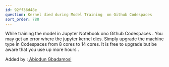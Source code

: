 ```yaml
---
id: 92ff36d48e
question: Kernel died during Model Training  on Github Codespaces
sort_order: 780
---
```


While training the model in Jupyter Notebook ono Github Codespaces . You may get an error where the jupyter kernel dies. Simply upgrade the machine type in Codespaces from 8 cores to 14 cores. It is free to upgrade but be aware that you use up more hours .

Added by :[ Abiodun Gbadamosi](https://github.com/AOGbadamosi2018)

